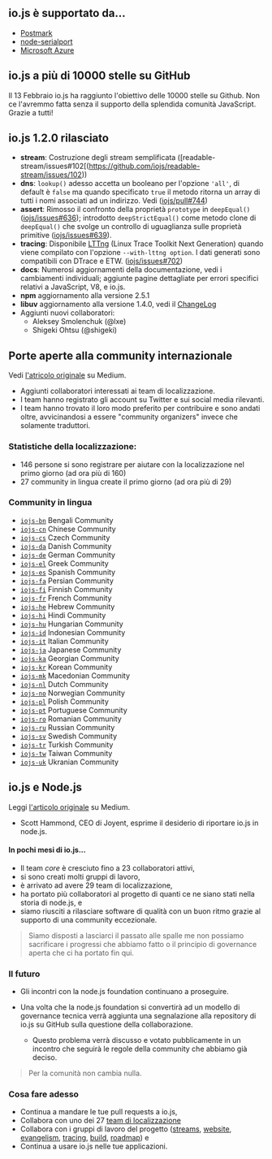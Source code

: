 ## io.js è supportato da... 
* [Postmark](http://blog.postmarkapp.com/post/110829734198/its-official-were-getting-cozy-with-node-js) 
* [node-serialport](https://github.com/voodootikigod/node-serialport/issues/439)
* [Microsoft Azure](http://azure.microsoft.com/en-us/documentation/articles/web-sites-nodejs-iojs/)

## io.js a più di 10000 stelle su GitHub
Il 13 Febbraio io.js ha raggiunto l'obiettivo delle 10000 stelle su Github. Non ce l'avremmo fatta senza il supporto della splendida comunità JavaScript. Grazie a tutti!

## io.js 1.2.0 rilasciato
* **stream**: Costruzione degli stream semplificata ([readable-stream/issues#102[(https://github.com/iojs/readable-stream/issues/102))
* **dns**: `lookup()` adesso accetta un booleano per l'opzione `'all'`, di default è `false` ma quando specificato `true` il metodo ritorna un array di tutti i nomi associati ad un indirizzo. Vedi  ([iojs/pull#744](https://github.com/iojs/io.js/pull/744))
* **assert**: Rimosso il confronto della proprietà `prototype` in `deepEqual()` ([iojs/issues#636](https://github.com/iojs/io.js/pull/636)); introdotto `deepStrictEqual()` come metodo clone di `deepEqual()` che svolge un controllo di uguaglianza sulle proprietà primitive  ([iojs/issues#639](https://github.com/iojs/io.js/pull/639)).
* **tracing**: Disponibile [LTTng](http://lttng.org/) (Linux Trace Toolkit Next Generation) quando viene compilato con l'opzione `--with-lttng option`. I dati generati sono compatibili con DTrace e ETW. ([iojs/issues#702](https://github.com/iojs/io.js/pull/702))
* **docs**: Numerosi aggiornamenti della documentazione, vedi i cambiamenti individuali; aggiunte pagine dettagliate per errori specifici relativi a JavaScript, V8, e io.js.
* **npm** aggiornamento alla versione 2.5.1
* **libuv** aggiornamento alla versione 1.4.0, vedi il [ChangeLog](https://github.com/libuv/libuv/blob/v1.x/ChangeLog)
* Aggiunti nuovi collaboratori: 
  * Aleksey Smolenchuk (@lxe)
  * Shigeki Ohtsu (@shigeki)

## Porte aperte alla community internazionale
Vedi [l'atricolo originale](https://medium.com/@mikeal/how-io-js-built-a-146-person-27-language-localization-effort-in-one-day-65e5b1c49a62) su Medium.
* Aggiunti collaboratori interessati ai team di localizzazione.
* I team  hanno registrato gli account su Twitter e sui social media rilevanti.
* I team hanno trovato il loro modo preferito per contribuire e sono andati oltre, avvicinandosi a essere "community organizers" invece che solamente traduttori.

### Statistiche della localizzazione: 

* 146 persone si sono registrare per aiutare con la localizzazione nel primo giorno (ad ora più di 160)
* 27 community in lingua create il primo giorno (ad ora più di 29)

### Community in lingua

* [`iojs-bn`](https://github.com/iojs/iojs-bn) Bengali Community
* [`iojs-cn`](https://github.com/iojs/iojs-cn) Chinese Community 
* [`iojs-cs`](https://github.com/iojs/iojs-cs) Czech Community 
* [`iojs-da`](https://github.com/iojs/iojs-da) Danish Community 
* [`iojs-de`](https://github.com/iojs/iojs-de) German Community
* [`iojs-el`](https://github.com/iojs/iojs-el) Greek Community
* [`iojs-es`](https://github.com/iojs/iojs-es) Spanish Community
* [`iojs-fa`](https://github.com/iojs/iojs-fa) Persian Community 
* [`iojs-fi`](https://github.com/iojs/iojs-fi) Finnish Community
* [`iojs-fr`](https://github.com/iojs/iojs-fr) French Community
* [`iojs-he`](https://github.com/iojs/iojs-he) Hebrew Community
* [`iojs-hi`](https://github.com/iojs/iojs-hi) Hindi Community 
* [`iojs-hu`](https://github.com/iojs/iojs-hu) Hungarian Community
* [`iojs-id`](https://github.com/iojs/iojs-id) Indonesian Community
* [`iojs-it`](https://github.com/iojs/iojs-it) Italian Community
* [`iojs-ja`](https://github.com/iojs/iojs-ja) Japanese Community
* [`iojs-ka`](https://github.com/iojs/iojs-ka) Georgian Community
* [`iojs-kr`](https://github.com/iojs/iojs-kr) Korean Community
* [`iojs-mk`](https://github.com/iojs/iojs-mk) Macedonian Community
* [`iojs-nl`](https://github.com/iojs/iojs-nl) Dutch Community
* [`iojs-no`](https://github.com/iojs/iojs-no) Norwegian Community
* [`iojs-pl`](https://github.com/iojs/iojs-pl) Polish Community
* [`iojs-pt`](https://github.com/iojs/iojs-pt) Portuguese Community
* [`iojs-ro`](https://github.com/iojs/iojs-ro) Romanian Community
* [`iojs-ru`](https://github.com/iojs/iojs-ru) Russian Community
* [`iojs-sv`](https://github.com/iojs/iojs-sv) Swedish Community
* [`iojs-tr`](https://github.com/iojs/iojs-tr) Turkish Community
* [`iojs-tw`](https://github.com/iojs/iojs-tw) Taiwan Community
* [`iojs-uk`](https://github.com/iojs/iojs-uk) Ukranian Community

## io.js e Node.js
Leggi [l'articolo originale](https://medium.com/@iojs/io-js-and-a-node-js-foundation-4e14699fb7be) su Medium.
* Scott Hammond, CEO di Joyent, esprime il desiderio di riportare io.js in node.js.

#### In pochi mesi di io.js... 
* Il team _core_ è cresciuto fino a 23 collaboratori attivi,
* si sono creati molti gruppi di lavoro,
* è arrivato ad avere 29 team di localizzazione,
* ha portato più collaboratori al progetto di quanti ce ne siano stati nella storia di node.js, e
* siamo riusciti a rilasciare software di qualità con un buon ritmo grazie al supporto di una community eccezionale.

> Siamo disposti a lasciarci il passato alle spalle me non possiamo sacrificare i progressi che abbiamo fatto o il principio di governance aperta che ci ha portato fin qui.

### Il futuro
* Gli incontri con la node.js foundation continuano a proseguire.
* Una volta che la node.js foundation si convertirà ad un modello di governance tecnica verrà aggiunta una segnalazione alla repository di io.js su GitHub sulla questione della collaborazione.

  * Questo problema verrà discusso e votato pubblicamente in un incontro che seguirà le regole della community che abbiamo già deciso.

> Per la comunità non cambia nulla.

### Cosa fare adesso
* Continua a mandare le tue pull requests a io.js,
* Collabora con uno dei 27 [team di localizzazione](https://github.com/iojs/website/issues/125)
* Collabora con i gruppi di lavoro del progetto ([streams](https://github.com/iojs/readable-stream), [website](https://github.com/iojs/website), [evangelism](https://github.com/iojs/website/labels/evangelism), [tracing](https://github.com/iojs/tracing-wg), [build](https://github.com/iojs/build), [roadmap](https://github.com/iojs/roadmap)) e
* Continua a usare io.js nelle tue applicazioni.
